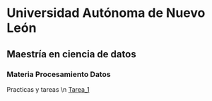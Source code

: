 # Universidad Autónoma de Nuevo León
## Maestría en ciencia de datos
### Materia Procesamiento Datos
Practicas y tareas \n
[Tarea_1](www.google.com)
